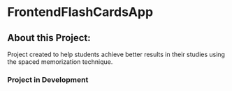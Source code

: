 # FrontendFlashCardsApp

## About this Project:
<p>Project created to help students achieve better results in their studies using the spaced memorization technique.</p>

### Project in Development
